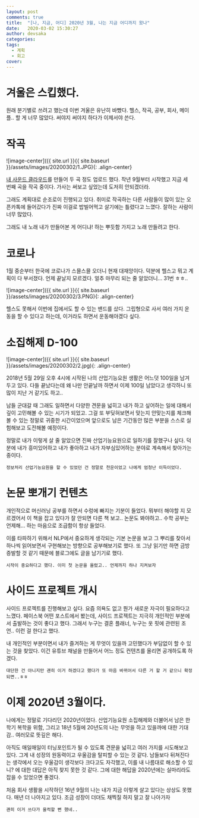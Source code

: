 ```yaml
---
layout: post
comments: true
title:  "[나, 지금, 어디] 2020년 3월, 나는 지금 어디까지 왔나"
date:   2020-03-02 15:30:27
author: devsaka
categories:
tags:
  - 계획
  - 회고
cover:
---
```


# 겨울은 스킵했다.
원래 분기별로 쓰려고 했는데 이번 겨울은 유난히 바빴다. 헬스, 작곡, 공부, 회사, 메이플.. 할 게 너무 많았다. 써야지 써야지 하다가 이제서야 쓴다.

# 작곡
![image-center]({{ site.url }}{{ site.baseurl }}/assets/images/20200302/1.JPG){: .align-center}

[내 사운드 클라우드](https://soundcloud.com/3xaa7hrewnrv)를 만들어 두 곡 정도 업로드 했다. 작년 9월부터 시작했고 지금 세 번째 곡을 작곡 중이다. 가사는 써보고 싶었는데 도저히 안되겠더라.

그래도 계획대로 순조로이 진행되고 있다. 취미로 작곡하는 다른 사람들이 많이 있는 오픈카톡에 들어갔다가 진짜 이걸로 밥빌어먹고 살기에는 틀렸다고 느꼈다. 잘하는 사람이 너무 많았다.

그래도 내 노래 내가 만들어본 게 어디냐! 하는 뿌듯함 가지고 노래 만들려고 한다.

# 코로나
1월 중순부터 한국에 코로나가 스믈스믈 오더니 현재 대재앙이다. 덕분에 헬스고 뭐고 계획이 다 부서졌다. 언제 끝날지 모르겠다. 얼추 마무리 되는 줄 알았더니... 31번 ㅎㅎ..

![image-center]({{ site.url }}{{ site.baseurl }}/assets/images/20200302/3.PNG){: .align-center}

헬스도 못해서 이번에 집에서도 할 수 있는 밴드를 샀다. 그립형으로 사서 여러 가지 운동을 할 수 있다고 하는데, 이거라도 하면서 운동해야겠다 싶다.

# 소집해제 D-100
![image-center]({{ site.url }}{{ site.baseurl }}/assets/images/20200302/2.jpg){: .align-center}

2018년 5월 29일 오후 4시에 시작된 나의 산업기능요원 생활은 어느덧 100일을 남겨두고 있다. 다들 끝났다는데 왜 나만 안끝날까 하면서 이제 100일 남았다고 생각하니 또 많이 지난 거 같기도 하고.. 

남들 군대갈 때 그래도 일하면서 다양한 견문을 넓히고 내가 하고 싶어하는 일에 대해서 깊이 고민해볼 수 있는 시기가 되었고. 그걸 또 부딪혀보면서 맞는지 안맞는지를 체크해볼 수 있는 정말로 귀중한 시간이었으며 앞으로도 남은 기간동안 많은 부분을 스스로 실험해보고 도전해볼 예정이다.

정말로 내가 이렇게 살 줄 알았으면 진짜 산업기능요원으로 일하기를 잘했구나 싶다. 덕분에 내가 흥미있어하고 내가 좋아하고 내가 자부심있어하는 분야로 계속해서 찾아가는 중이다. 

```
정보처리 산업기능요원을 할 수 있었던 건 정말로 천운이었고 나에게 엄청난 이득이었다.
```

# 논문 뽀개기 컨텐츠
개인적으로 머신러닝 공부를 하면서 수렁에 빠지는 기분이 들었다. 뭐부터 해야할 지 모르겠어서 이 책을 잡고 있다가 잘 안되면 다른 책 보고.. 논문도 봐야하고.. 수학 공부는 언제해... 하는 마음으로 조급함이 항상 들었다.

이를 타파하기 위해서 NLP에서 중요하게 생각되는 기본 논문을 보고 그 뿌리를 찾아서 하나씩 읽어보면서 구현해보는 방향으로 공부해보기로 했다. 또 그냥 읽기만 하면 금방 증발할 것 같기 때문에 블로그에도 글을 남기기로 했다.

```
시작이 중요하다고 했다. 이미 첫 논문을 올렸고.. 언제까지 하나 지켜보자
```

# 사이드 프로젝트 개시
사이드 프로젝트를 진행해보고 싶다. 요즘 의욕도 없고 뭔가 새로운 자극이 필요하다고 느꼈다. 페이스북 어떤 포스트에서 봤는데, 사이드 프로젝트는 지극히 개인적인 부분에서 출발하는 것이 좋다고 했다. 그래서 누구는 결혼 플래너, 누구는 옷 핏에 관련된 조언.. 이런 걸 한다고 했다.

내 개인적인 부분이면서 내가 즐겨하는 게 무엇이 있을까 고민했다가 부담없이 할 수 있는 것을 찾았다. 이건 유튜브 채널을 만들어서 어느 정도 컨텐츠를 올리면 공개하도록 하겠다.

```
대단한 건 아니지만 괜히 이거 하겠다고 했다가 또 마음 바뀌어서 다른 거 할 거 같으니 확정되면..ㅎㅎ
```

# 이제 2020년 3월이다.
나에게는 정말로 기다리던 2020년이었다. 산업기능요원 소집해제와 더불어서 남은 한 학기 복학을 위함, 그리고 18년 5월에 20년도의 나는 무엇을 하고 있을까에 대한 기대감.. 여러모로 뜻깊은 해다.

아직도 매일매일이 터닝포인트가 될 수 있도록 견문을 넓히고 여러 가지를 시도해보고 있다. 그게 내 성장의 원동력이고 우울감을 탈피할 수 있는 것 같다. 남들보다 뒤쳐진다는 생각에서 오는 우울감이 생각보다 크다고도 자각했고, 이를 내 나름대로 해소할 수 있니? 에 대한 대답은 아직 찾지 못한 것 같다. 그에 대한 해답을 2020년에는 실마리라도 잡을 수 있었으면 좋겠다.

처음 회사 생활을 시작하던 16년 9월의 나는 내가 지금 이렇게 살고 있다는 상상도 못했다. 매년 더 나아지고 있다. 조금 성장이 더뎌도 채찍질 하지 말고 잘 나아가자

```
괜히 이거 쓰다가 울컥할 뻔 했네..
```